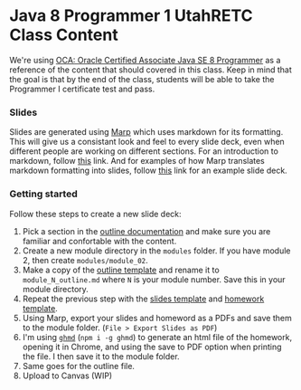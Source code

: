 # Java 8 Programmer 1 UtahRETC Class Content

We're using [OCA: Oracle Certified Associate Java SE 8
Programmer](http://www.wiley.com/WileyCDA/WileyTitle/productCd-1118957407.html)
as a reference of the content that should covered in this class. Keep in mind
that the goal is that by the end of the class, students will be able to take
the Programmer I certificate test and pass.

### Slides

Slides are generated using [Marp](https://yhatt.github.io/marp/) which uses
markdown for its formatting. This will give us a consistant look and feel to
every slide deck, even when different people are working on different sections.
For an introduction to markdown, follow
[this](https://daringfireball.net/projects/markdown/syntax) link. And for
examples of how Marp translates markdown formatting into slides, follow
[this](https://raw.githubusercontent.com/yhatt/marp/master/example.md) link for
an example slide deck.

### Getting started

Follow these steps to create a new slide deck:

1. Pick a section in the [outline documentation](outline.md) and make
   sure you are familiar and confortable with the content.
2. Create a new module directory in the `modules` folder. If you have module 2,
   then create `modules/module_02`.
3. Make a copy of the [outline template](templates/outline_template.md) and
   rename it to `module_N_outline.md` where `N` is your module number. Save
   this in your module directory.
4. Repeat the previous step with the [slides
   template](templates/slides_template.md) and [homework
   template](templates/homework_template.md).
5. Using Marp, export your slides and homeword as a PDFs and save them to the
   module folder. (`File > Export Slides as PDF`)
6. I'm using [`ghmd`](https://github.com/alxlu/ghmd) (`npm i -g ghmd`) to
   generate an html file of the homework, opening it in Chrome, and using the
   save to PDF option when printing the file. I then save it to the module
   folder.
7. Same goes for the outline file.
8. Upload to Canvas (WIP)
